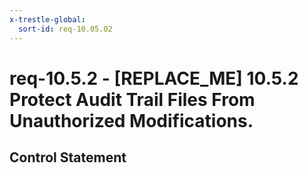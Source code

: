```yaml
---
x-trestle-global:
  sort-id: req-10.05.02
---
```


# req-10.5.2 - \[REPLACE_ME\] 10.5.2 Protect Audit Trail Files From Unauthorized Modifications.

## Control Statement
